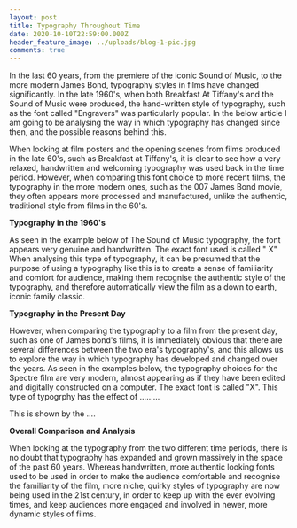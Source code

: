 ```yaml
---
layout: post
title: Typography Throughout Time
date: 2020-10-10T22:59:00.000Z
header_feature_image: ../uploads/blog-1-pic.jpg
comments: true
---
```

In the last 60 years, from the premiere of the iconic Sound of Music, to the more modern James Bond, typography styles in films have changed significantly. In the late 1960's, when both Breakfast At Tiffany's and the Sound of Music were produced, the hand-written style of typography, such as the font called "Engravers" was particularly popular. In the below article I am going to be analysing the way in which typography has changed since then, and the possible reasons behind this.

When looking at film posters and the opening scenes from films produced in the late 60's, such as Breakfast at Tiffany's, it is clear to see how a very relaxed, handwritten and welcoming typography was used back in the time period. However, when comparing this font choice to more recent films, the typography in the more modern ones, such as the 007 James Bond movie, they often appears more processed and manufactured, unlike the authentic, traditional style from films in the 60's.

**Typography in the 1960's**

As seen in the example below of The Sound of Music typography, the font appears very genuine and handwritten. The exact font used is called " X" When analysing this type of typography, it can be presumed that the purpose of using a typography like this is to create a sense of familiarity and comfort for audience, making them recognise the authentic style of the typography, and therefore automatically view the film as a down to earth, iconic family classic. 





**Typography in the Present Day**

However, when comparing the typography to a film from the present day, such as one of James bond's films, it is immediately obvious that there are several differences between the two era's typography's, and this allows us to explore the way in which typography has developed and changed over the years. As seen in the examples below, the typography choices for the Spectre film are very modern, almost appearing as if they have been edited and digitally constructed on a computer. The exact font is called "X". This type of typogrphy has the effect of .........

This is shown by the ....





**Overall Comparison and Analysis**

When looking at the typography from the two different time periods, there is no doubt that typography has expanded and grown massively in the space of the past 60 years. Whereas handwritten,  more authentic looking fonts used to be used in order to make the audience comfortable and recognise the familiarity of the film, more niche, quirky styles of typography are now being used in the 21st century, in order to keep up with the ever evolving times, and keep audiences more engaged and involved in newer, more dynamic styles of films.